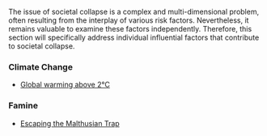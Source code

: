 The issue of societal collapse is a complex and multi-dimensional problem, often resulting from the interplay of various risk factors. Nevertheless, it remains valuable to examine these factors independently. Therefore, this  section will specifically address individual influential factors that contribute to societal collapse.

### Climate Change
* [Global warming above 2°C](https://florianjehn.github.io/Societal-Collapse-Living-Literature-Review/2022-06-29-climate_2_degrees/)

### Famine
* [Escaping the Malthusian Trap](https://florianjehn.github.io/Societal-Collapse-Living-Literature-Review/2023-01-13-famine/)
